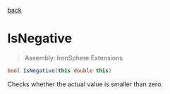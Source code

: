﻿

[back](/IronSphere.Extensions/types/DoubleExtension)

# IsNegative

> Assembly: IronSphere.Extensions

```csharp
bool IsNegative(this double this)
```

Checks whether the actual value is smaller than zero.

 